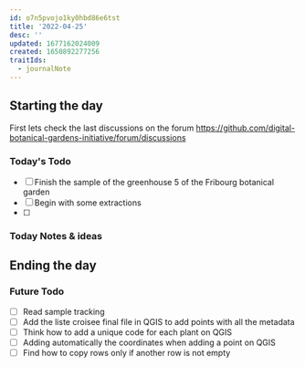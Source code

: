 ```yaml
---
id: o7n5pvojo1ky0hbd86e6tst
title: '2022-04-25'
desc: ''
updated: 1677162024009
created: 1650892277256
traitIds:
  - journalNote
---
```




## Starting the day

First lets check the last discussions on the forum https://github.com/digital-botanical-gardens-initiative/forum/discussions

### Today's Todo 

- [ ] Finish the sample of the greenhouse 5 of the Fribourg botanical garden
- [ ] Begin with some extractions
- [ ] 

### Today Notes & ideas



## Ending the day

### Future Todo

- [ ] Read sample tracking
- [ ] Add the liste croisee final file in QGIS to add points with all the metadata
- [ ] Think how to add a unique code for each plant on QGIS
- [ ] Adding automatically the coordinates when adding a point on QGIS
- [ ] Find how to copy rows only if another row is not empty
